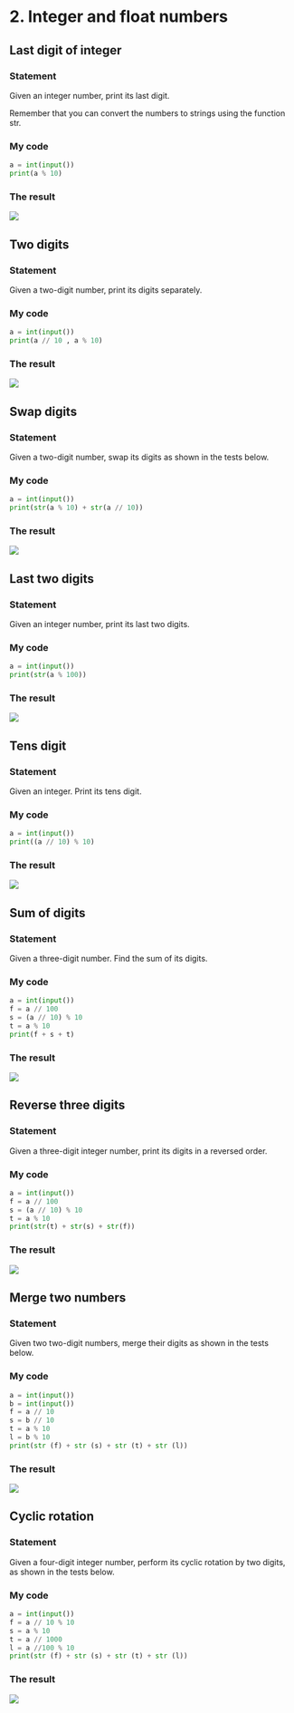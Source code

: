 # 2. Integer and float numbers
## Last digit of integer
### Statement
Given an integer number, print its last digit.

Remember that you can convert the numbers to strings using the function str.
### My code
```.py
a = int(input())
print(a % 10)
```
### The result 
![](https://raw.githubusercontent.com/2024sabuhiabbasov/Unit-1/main/Snakify/2.%20Integer%20and%20float%20numbers/Images/Last%20digit%20of%20integer.png)

## Two digits
### Statement
Given a two-digit number, print its digits separately.
### My code
```.py
a = int(input())
print(a // 10 , a % 10)
```
### The result 
![](https://raw.githubusercontent.com/2024sabuhiabbasov/Unit-1/main/Snakify/2.%20Integer%20and%20float%20numbers/Images/Two%20digits.png)

## Swap digits
### Statement
Given a two-digit number, swap its digits as shown in the tests below.
### My code
```.py
a = int(input())
print(str(a % 10) + str(a // 10))
```
### The result 
![](https://raw.githubusercontent.com/2024sabuhiabbasov/Unit-1/main/Snakify/2.%20Integer%20and%20float%20numbers/Images/Swap%20digits.png)

## Last two digits
### Statement
Given an integer number, print its last two digits.
### My code
```.py
a = int(input())
print(str(a % 100))
```
### The result 
![](https://raw.githubusercontent.com/2024sabuhiabbasov/Unit-1/main/Snakify/2.%20Integer%20and%20float%20numbers/Images/Last%20two%20digits.png)

## Tens digit
### Statement
Given an integer. Print its tens digit.
### My code
```.py
a = int(input())
print((a // 10) % 10)
```
### The result 
![](https://raw.githubusercontent.com/2024sabuhiabbasov/Unit-1/main/Snakify/2.%20Integer%20and%20float%20numbers/Images/Tens%20digit.png)

## Sum of digits
### Statement
Given a three-digit number. Find the sum of its digits.
### My code
```.py
a = int(input())
f = a // 100
s = (a // 10) % 10
t = a % 10
print(f + s + t)
```
### The result 
![](https://raw.githubusercontent.com/2024sabuhiabbasov/Unit-1/main/Snakify/2.%20Integer%20and%20float%20numbers/Images/Sum%20of%20digits.png)

## Reverse three digits
### Statement
Given a three-digit integer number, print its digits in a reversed order.
### My code
```.py
a = int(input())
f = a // 100
s = (a // 10) % 10
t = a % 10
print(str(t) + str(s) + str(f))
```
### The result 
![](https://raw.githubusercontent.com/2024sabuhiabbasov/Unit-1/main/Snakify/2.%20Integer%20and%20float%20numbers/Images/Reverse%20three%20digits.png)

## Merge two numbers
### Statement
Given two two-digit numbers, merge their digits as shown in the tests below.
### My code
```.py
a = int(input())
b = int(input())
f = a // 10
s = b // 10
t = a % 10
l = b % 10
print(str (f) + str (s) + str (t) + str (l))
```
### The result 
![](https://raw.githubusercontent.com/2024sabuhiabbasov/Unit-1/main/Snakify/2.%20Integer%20and%20float%20numbers/Images/Merge%20two%20numbers.png)

## Cyclic rotation
### Statement
Given a four-digit integer number, perform its cyclic rotation by two digits, as shown in the tests below.
### My code
```.py
a = int(input())
f = a // 10 % 10
s = a % 10
t = a // 1000
l = a //100 % 10
print(str (f) + str (s) + str (t) + str (l))
```
### The result 
![](https://raw.githubusercontent.com/2024sabuhiabbasov/Unit-1/main/Snakify/2.%20Integer%20and%20float%20numbers/Images/Cyclic%20rotation.png)

